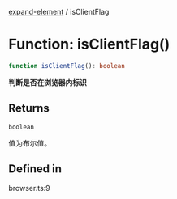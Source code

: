 [expand-element](../globals.md) / isClientFlag

# Function: isClientFlag()

```ts
function isClientFlag(): boolean
```

**判断是否在浏览器内标识**

<Badge type="tip" text="version: v0.0.5+" />

## Returns

`boolean`

值为布尔值。

## Defined in

browser.ts:9
